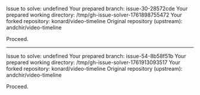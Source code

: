 Issue to solve: undefined
Your prepared branch: issue-30-28572cde
Your prepared working directory: /tmp/gh-issue-solver-1761898755472
Your forked repository: konard/video-timeline
Original repository (upstream): andchir/video-timeline

Proceed.

---

Issue to solve: undefined
Your prepared branch: issue-54-8b58f51b
Your prepared working directory: /tmp/gh-issue-solver-1761913093517
Your forked repository: konard/video-timeline
Original repository (upstream): andchir/video-timeline

Proceed.